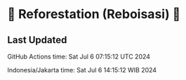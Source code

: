 
# 🌳 Reforestation (Reboisasi) 🌲

## Last Updated

GitHub Actions time: Sat Jul  6 07:15:12 UTC 2024

Indonesia/Jakarta time: Sat Jul  6 14:15:12 WIB 2024
